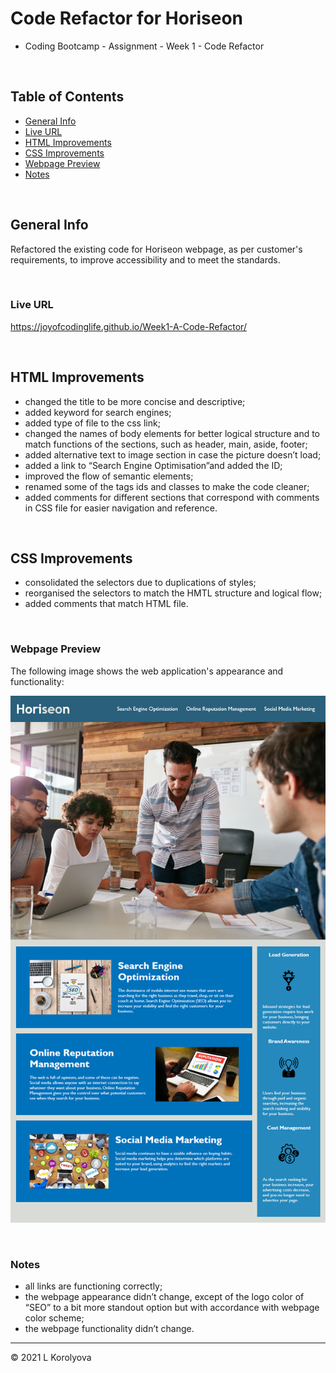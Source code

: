 # Code Refactor for Horiseon
* Coding Bootcamp - Assignment - Week 1 - Code Refactor 

<br>

## Table of Contents
* [General Info](#general-info)
* [Live URL](#live-url)
* [HTML Improvements](#HTML-Improvements)
* [CSS Improvements](#CSS-Improvements)
* [Webpage Preview](#webpage-preview)
* [Notes](#notes)

<br>

## General Info
Refactored the existing code for Horiseon webpage, as per customer's requirements, to improve accessibility and to meet the standards.

<br>

### Live URL
https://joyofcodinglife.github.io/Week1-A-Code-Refactor/

<br>

## HTML Improvements
- changed the title to be more concise and descriptive;
- added keyword for search engines;
- added type of file to the css link;
- changed the names of body elements for better logical structure and to match functions of the sections, such as header, main, aside, footer;
- added alternative text to image section in case the picture doesn’t load;
- added a link to “Search Engine Optimisation”and added the ID;
- improved the flow of semantic elements;
- renamed some of the tags ids and classes to make the code cleaner;
- added comments for different sections that correspond with comments in CSS file for easier navigation and reference. 

<br>

## CSS Improvements
- consolidated the selectors due to duplications of styles;
- reorganised the selectors to match the HMTL structure and logical flow;
- added comments that match HTML file.

<br>

### Webpage Preview
The following image shows the web application's appearance and functionality:

![The Horiseon webpage includes a navigation bar, a header image,  cards with text and images at the bottom of the page, and side section with list of benefits](./assets/images/horiseon-webpage.png)

<br>

### Notes
- all links are functioning correctly;
- the webpage appearance didn’t change, except of the logo color of “SEO” to a bit more standout option but with accordance with webpage color scheme;
- the webpage functionality didn’t change.

---
© 2021 L Korolyova